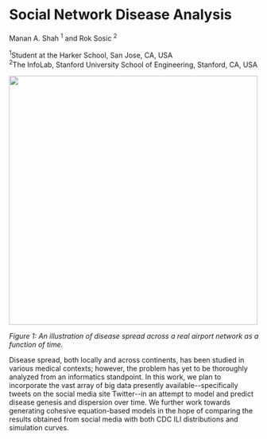 # Social Network Disease Analysis
Manan A. Shah <sup>1</sup> and Rok Sosic <sup>2</sub>

<sup>1</sup>Student at the Harker School, San Jose, CA, USA<br>
<sup>2</sup>The InfoLab, Stanford University School of Engineering, Stanford, CA, USA

<img align=center width=500 src=./bin/animated.gif>

<i>Figure 1: An illustration of disease spread across a real airport network as a function of time.</i>

Disease spread, both locally and across continents, has been studied in various medical contexts; however, the problem has yet to be thoroughly analyzed from an informatics standpoint. In this work, we plan to incorporate the vast array of big data presently available--specifically tweets on the social media site Twitter--in an attempt to model and predict disease genesis and dispersion over time. We further work towards generating cohesive equation-based models in the hope of comparing the results obtained from social media with both CDC ILI distributions and simulation curves. 
